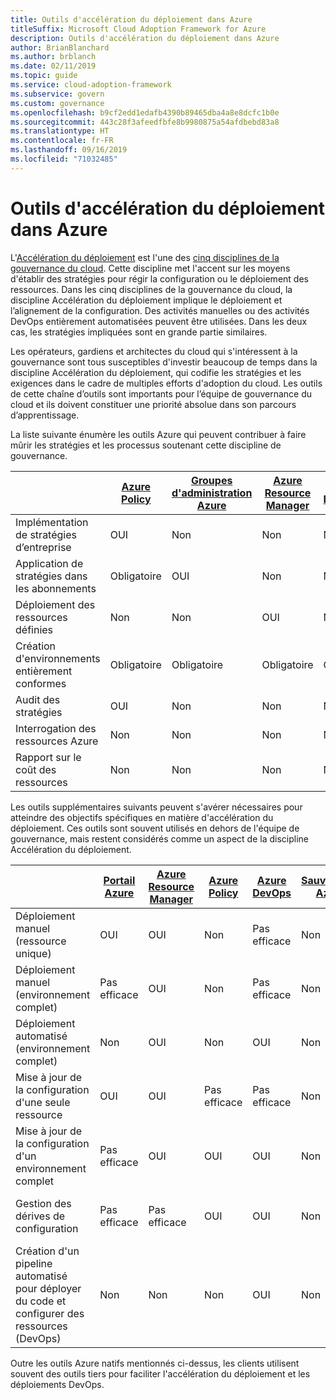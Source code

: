 ```yaml
---
title: Outils d'accélération du déploiement dans Azure
titleSuffix: Microsoft Cloud Adoption Framework for Azure
description: Outils d'accélération du déploiement dans Azure
author: BrianBlanchard
ms.author: brblanch
ms.date: 02/11/2019
ms.topic: guide
ms.service: cloud-adoption-framework
ms.subservice: govern
ms.custom: governance
ms.openlocfilehash: b9cf2edd1edafb4390b89465dba4a8e8dcfc1b0e
ms.sourcegitcommit: 443c28f3afeedfbfe8b9980875a54afdbebd83a8
ms.translationtype: HT
ms.contentlocale: fr-FR
ms.lasthandoff: 09/16/2019
ms.locfileid: "71032485"
---
```

# <a name="deployment-acceleration-tools-in-azure"></a>Outils d'accélération du déploiement dans Azure

L'[Accélération du déploiement](./index.md) est l'une des [cinq disciplines de la gouvernance du cloud](../governance-disciplines.md). Cette discipline met l'accent sur les moyens d'établir des stratégies pour régir la configuration ou le déploiement des ressources. Dans les cinq disciplines de la gouvernance du cloud, la discipline Accélération du déploiement implique le déploiement et l’alignement de la configuration. Des activités manuelles ou des activités DevOps entièrement automatisées peuvent être utilisées. Dans les deux cas, les stratégies impliquées sont en grande partie similaires.

Les opérateurs, gardiens et architectes du cloud qui s'intéressent à la gouvernance sont tous susceptibles d'investir beaucoup de temps dans la discipline Accélération du déploiement, qui codifie les stratégies et les exigences dans le cadre de multiples efforts d'adoption du cloud. Les outils de cette chaîne d’outils sont importants pour l’équipe de gouvernance du cloud et ils doivent constituer une priorité absolue dans son parcours d’apprentissage.

La liste suivante énumère les outils Azure qui peuvent contribuer à faire mûrir les stratégies et les processus soutenant cette discipline de gouvernance.

|  | [Azure Policy](https://docs.microsoft.com/azure/governance/policy/overview) | [Groupes d'administration Azure](https://docs.microsoft.com/azure/governance/management-groups) | [Azure Resource Manager](https://docs.microsoft.com/azure/azure-resource-manager/resource-group-overview) | [Azure Blueprints](https://docs.microsoft.com/azure/governance/blueprints/overview) | [Azure Resource Graph](https://docs.microsoft.com/azure/governance/resource-graph/overview) | [Azure Cost Management](https://docs.microsoft.com/azure/cost-management) |
|---------|---------|---------|---------|---------|---------|---------|
|Implémentation de stratégies d’entreprise     |OUI |Non  |Non  |Non | Non |Non |
|Application de stratégies dans les abonnements     |Obligatoire |OUI  |Non  |Non | Non |Non |
|Déploiement des ressources définies     |Non |Non  |OUI  |Non | Non |Non |
|Création d'environnements entièrement conformes      |Obligatoire |Obligatoire  |Obligatoire  |OUI | Non |Non |
|Audit des stratégies      |OUI |Non  |Non  |Non | Non |Non |
|Interrogation des ressources Azure      |Non |Non  |Non  |Non |OUI |Non |
|Rapport sur le coût des ressources      |Non |Non  |Non  |Non |Non |OUI |

Les outils supplémentaires suivants peuvent s'avérer nécessaires pour atteindre des objectifs spécifiques en matière d'accélération du déploiement. Ces outils sont souvent utilisés en dehors de l'équipe de gouvernance, mais restent considérés comme un aspect de la discipline Accélération du déploiement.

|  | [Portail Azure](https://azure.microsoft.com/features/azure-portal)  | [Azure Resource Manager](https://docs.microsoft.com/azure/azure-resource-manager/resource-group-overview)  | [Azure Policy](https://docs.microsoft.com/azure/governance/policy/overview) | [Azure DevOps](https://docs.microsoft.com/azure/devops/index) | [Sauvegarde Azure](https://docs.microsoft.com/azure/backup/backup-introduction-to-azure-backup) | [Azure Site Recovery](https://docs.microsoft.com/azure/site-recovery/site-recovery-overview) |
|---------|---------|---------|---------|---------|---------|---------|
|Déploiement manuel (ressource unique)     | OUI | OUI  | Non  | Pas efficace | Non | OUI |
|Déploiement manuel (environnement complet)     | Pas efficace | OUI | Non  | Pas efficace | Non | OUI |
|Déploiement automatisé (environnement complet)     | Non  | OUI  | Non  | OUI  | Non | OUI |
|Mise à jour de la configuration d'une seule ressource     | OUI | OUI | Pas efficace | Pas efficace | Non | Oui - Pendant la réplication |
|Mise à jour de la configuration d'un environnement complet     | Pas efficace | OUI | OUI | OUI  | Non | Oui - Pendant la réplication |
|Gestion des dérives de configuration     | Pas efficace | Pas efficace | OUI  | OUI  | Non | Oui - Pendant la réplication |
|Création d'un pipeline automatisé pour déployer du code et configurer des ressources (DevOps)     | Non | Non | Non | OUI | Non | Non |

Outre les outils Azure natifs mentionnés ci-dessus, les clients utilisent souvent des outils tiers pour faciliter l'accélération du déploiement et les déploiements DevOps.

